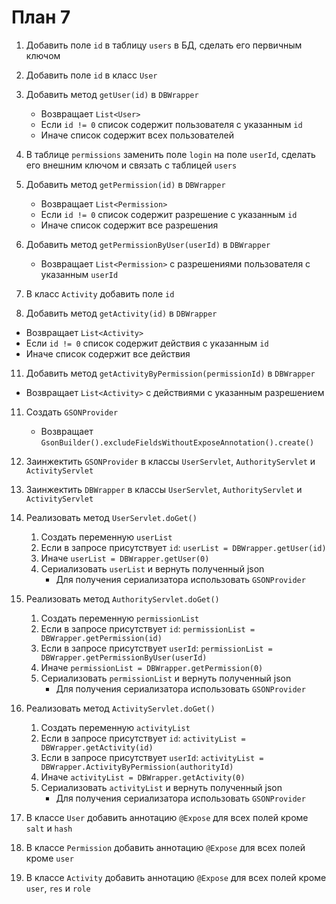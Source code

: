 # План 7
1. Добавить поле `id` в таблицу `users` в БД, сделать его первичным ключом
2. Добавить поле `id` в класс `User`

3. Добавить метод `getUser(id)` в `DBWrapper`
   * Возвращает `List<User>`
   * Если `id != 0` список содержит пользователя с указанным `id`
   * Иначе список содержит всех пользователей

4. В таблице `permissions` заменить поле `login` на поле `userId`, сделать его внешним ключом и связать с таблицей `users`

5. Добавить метод `getPermission(id)` в `DBWrapper`
   * Возвращает `List<Permission>`
   * Если `id != 0` список содержит разрешение с указанным `id`
   * Иначе список содержит все разрешения
6. Добавить метод `getPermissionByUser(userId)` в `DBWrapper`
   * Возвращает `List<Permission>` с разрешениями пользователя с указанным `userId`

7. В класс `Activity` добавить поле `id`

8.  Добавить метод `getActivity(id)` в `DBWrapper`
   * Возвращает `List<Activity>`
   * Если `id != 0` список содержит действия с указанным `id`
   * Иначе список содержит все действия
11. Добавить метод `getActivityByPermission(permissionId)` в `DBWrapper`
   * Возвращает `List<Activity>` с действиями с указанным разрешением

11. Создать `GSONProvider`
    * Возвращает `GsonBuilder().excludeFieldsWithoutExposeAnnotation().create()`
12. Заинжектить `GSONProvider` в классы `UserServlet`, `AuthorityServlet` и `ActivityServlet`
13. Заинжектить `DBWrapper` в классы `UserServlet`, `AuthorityServlet` и `ActivityServlet`

14. Реализовать метод `UserServlet.doGet()`
    1. Создать переменную `userList`
    2. Если в запросе присутствует `id`: `userList = DBWrapper.getUser(id)`
    3. Иначе `userList = DBWrapper.getUser(0)`
    4. Сериализовать `userList` и вернуть полученный json
       * Для получения сериализатора использовать `GSONProvider`

15. Реализовать метод `AuthorityServlet.doGet()`
    1. Создать переменную `permissionList`
    2. Если в запросе присутствует `id`: `permissionList = DBWrapper.getPermission(id)`
    3. Если в запросе присутствует `userId`: `permissionList = DBWrapper.getPermissionByUser(userId)`
    4. Иначе `permissionList = DBWrapper.getPermission(0)`
    5. Сериализовать `permissionList` и вернуть полученный json
       * Для получения сериализатора использовать `GSONProvider`

16. Реализовать метод `ActivityServlet.doGet()`
    1. Создать переменную `activityList`
    2. Если в запросе присутствует `id`: `activityList = DBWrapper.getActivity(id)`
    3. Если в запросе присутствует `userId`: `activityList = DBWrapper.ActivityByPermission(authorityId)`
    4. Иначе `activityList = DBWrapper.getActivity(0)`
    5. Сериализовать `activityList` и вернуть полученный json
       * Для получения сериализатора использовать `GSONProvider`

17. В классе `User` добавить аннотацию `@Expose` для всех полей кроме `salt` и `hash`
18. В классе `Permission` добавить аннотацию `@Expose` для всех полей кроме `user`
19. В классе `Activity` добавить аннотацию `@Expose` для всех полей кроме `user`, `res` и `role`
